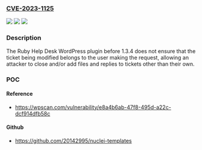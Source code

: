 ### [CVE-2023-1125](https://cve.mitre.org/cgi-bin/cvename.cgi?name=CVE-2023-1125)
![](https://img.shields.io/static/v1?label=Product&message=Ruby%20Help%20Desk&color=blue)
![](https://img.shields.io/static/v1?label=Version&message=0%3C%201.3.4%20&color=brighgreen)
![](https://img.shields.io/static/v1?label=Vulnerability&message=CWE-639%20Authorization%20Bypass%20Through%20User-Controlled%20Key&color=brighgreen)

### Description

The Ruby Help Desk WordPress plugin before 1.3.4 does not ensure that the ticket being modified belongs to the user making the request, allowing an attacker to close and/or add files and replies to tickets other than their own.

### POC

#### Reference
- https://wpscan.com/vulnerability/e8a4b6ab-47f8-495d-a22c-dcf914dfb58c

#### Github
- https://github.com/20142995/nuclei-templates

